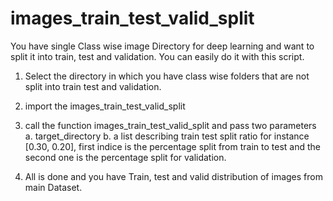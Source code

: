 # images_train_test_valid_split
You have single Class wise image Directory for deep learning and want to split it into train, test and validation. You can easily do it with this script.

1. Select the directory in which you have class wise folders that are not split into train test and validation.
2. import the images_train_test_valid_split
3. call the function images_train_test_valid_split and pass two parameters
    a. target_directory
    b. a list describing train test split ratio for instance [0.30, 0.20], first indice is the percentage split from train to test and the        second one is the percentage split for validation.
    
4. All is done and you have Train, test and valid distribution of images from main Dataset.
